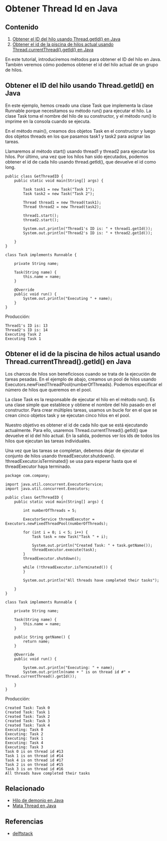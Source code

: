 # Obtener Thread Id en Java
## Contenido
1. [Obtener el ID del hilo usando Thread.getId() en Java](java-get-thread-id.md#obtener-el-id-del-hilo-usando-threadgetid-en-java)
2. [Obtener el id de la piscina de hilos actual usando Thread.currentThread().getId() en Java](java-get-thread-id.md#obtener-el-id-de-la-piscina-de-hilos-actual-usando-threadcurrentthreadgetid-en-java)

En este tutorial, introduciremos métodos para obtener el ID del hilo en Java. También veremos cómo podemos obtener el id del hilo actual de un grupo de hilos.

## Obtener el ID del hilo usando Thread.getId() en Java

En este ejemplo, hemos creado una clase Task que implementa la clase Runnable porque necesitamos su método run() para ejecutar el hilo. La clase Task toma el nombre del hilo de su constructor, y el método run() lo imprime en la consola cuando se ejecuta.

En el método main(), creamos dos objetos Task en el constructor y luego dos objetos threads en los que pasamos task1 y task2 para asignar las tareas.

Llamaremos al método start() usando thread1 y thread2 para ejecutar los hilos. Por último, una vez que los hilos han sido ejecutados, podemos obtener el id de cada hilo usando thread.getId(), que devuelve el id como long.

```
public class GetThreadID {
    public static void main(String[] args) {

        Task task1 = new Task("Task 1");
        Task task2 = new Task("Task 2");
      
        Thread thread1 = new Thread(task1);
        Thread thread2 = new Thread(task2);

        thread1.start();
        thread2.start();

        System.out.println("Thread1's ID is: " + thread1.getId());
        System.out.println("Thread2's ID is: " + thread2.getId());

    }
}

class Task implements Runnable {

    private String name;

    Task(String name) {
        this.name = name;
    }

    @Override
    public void run() {
        System.out.println("Executing " + name);
    }
}
```

Producción:
```
Thread1's ID is: 13
Thread2's ID is: 14
Executing Task 2
Executing Task 1
```

## Obtener el id de la piscina de hilos actual usando Thread.currentThread().getId() en Java

Los charcos de hilos son beneficiosos cuando se trata de la ejecución de tareas pesadas. En el ejemplo de abajo, creamos un pool de hilos usando Executors.newFixedThreadPool(numberOfThreads). Podemos especificar el número de hilos que queremos en el pool.

La clase Task es la responsable de ejecutar el hilo en el método run(). Es una clase simple que establece y obtiene el nombre del hilo pasado en el constructor. Para crear múltiples tareas, usamos un bucle for en el que se crean cinco objetos task y se ejecutan cinco hilos en el pool.

Nuestro objetivo es obtener el id de cada hilo que se está ejecutando actualmente. Para ello, usaremos Thread.currentThread().getId() que devuelve el id del hilo actual. En la salida, podemos ver los ids de todos los hilos que ejecutan las tareas individuales.

Una vez que las tareas se completan, debemos dejar de ejecutar el conjunto de hilos usando threadExecutor.shutdown(). !threadExecutor.isTerminated() se usa para esperar hasta que el threadExecutor haya terminado.

```
package com.company;

import java.util.concurrent.ExecutorService;
import java.util.concurrent.Executors;

public class GetThreadID {
    public static void main(String[] args) {
        
        int numberOfThreads = 5;

        ExecutorService threadExecutor = Executors.newFixedThreadPool(numberOfThreads);

        for (int i = 0; i < 5; i++) {
            Task task = new Task("Task " + i);

            System.out.println("Created Task: " + task.getName());
            threadExecutor.execute(task);
        }
        threadExecutor.shutdown();
      
        while (!threadExecutor.isTerminated()) {
        }

        System.out.println("All threads have completed their tasks");

    }
}

class Task implements Runnable {

    private String name;

    Task(String name) {
        this.name = name;
    }

    public String getName() {
        return name;
    }

    @Override
    public void run() {

        System.out.println("Executing: " + name);
        System.out.println(name + " is on thread id #" + Thread.currentThread().getId());

    }
}
```

Producción:
```
Created Task: Task 0
Created Task: Task 1
Created Task: Task 2
Created Task: Task 3
Created Task: Task 4
Executing: Task 0
Executing: Task 2
Executing: Task 1
Executing: Task 4
Executing: Task 3
Task 0 is on thread id #13
Task 1 is on thread id #14
Task 4 is on thread id #17
Task 2 is on thread id #15
Task 3 is on thread id #16
All threads have completed their tasks
```

## Relacionado
- [Hilo de demonio en Java](daemon-thread-java.md)  
- [Mata Thread en Java](kill-thread-java.md)


## Referencias
- [delftstack](https://www.delftstack.com/es/howto/java/daemon-thread-java/)